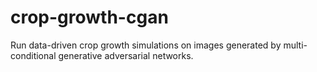 # crop-growth-cgan
Run data-driven crop growth simulations on images generated by multi-conditional generative adversarial networks.
